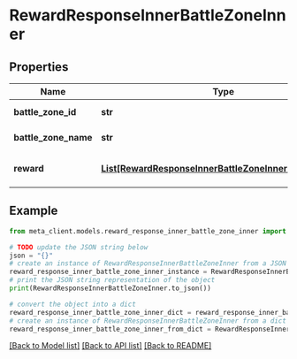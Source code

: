 # RewardResponseInnerBattleZoneInner


## Properties

Name | Type | Description | Notes
------------ | ------------- | ------------- | -------------
**battle_zone_id** | **str** | Battlefield identifier | [optional] 
**battle_zone_name** | **str** | Battlefield name | [optional] 
**reward** | [**List[RewardResponseInnerBattleZoneInnerRewardInner]**](RewardResponseInnerBattleZoneInnerRewardInner.md) | Reward rotation information | [optional] 

## Example

```python
from meta_client.models.reward_response_inner_battle_zone_inner import RewardResponseInnerBattleZoneInner

# TODO update the JSON string below
json = "{}"
# create an instance of RewardResponseInnerBattleZoneInner from a JSON string
reward_response_inner_battle_zone_inner_instance = RewardResponseInnerBattleZoneInner.from_json(json)
# print the JSON string representation of the object
print(RewardResponseInnerBattleZoneInner.to_json())

# convert the object into a dict
reward_response_inner_battle_zone_inner_dict = reward_response_inner_battle_zone_inner_instance.to_dict()
# create an instance of RewardResponseInnerBattleZoneInner from a dict
reward_response_inner_battle_zone_inner_from_dict = RewardResponseInnerBattleZoneInner.from_dict(reward_response_inner_battle_zone_inner_dict)
```
[[Back to Model list]](../README.md#documentation-for-models) [[Back to API list]](../README.md#documentation-for-api-endpoints) [[Back to README]](../README.md)



